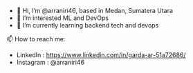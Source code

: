 - 👋 Hi, I’m @arraniri46, based in Medan, Sumatera Utara
- 👀 I’m interested ML and DevOps
- 🌱 I’m currently learning backend tech and devops

📫 How to reach me:
- LinkedIn : https://www.linkedin.com/in/garda-ar-51a72686/
- Instagram : @arraniri46

<!---
arraniri46/arraniri46 is a ✨ special ✨ repository because its `README.md` (this file) appears on your GitHub profile.
You can click the Preview link to take a look at your changes.
--->
